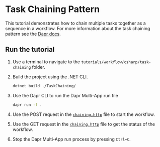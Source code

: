 # Task Chaining Pattern

This tutorial demonstrates how to chain multiple tasks together as a sequence in a workflow. For more information about the task chaining pattern see the [Dapr docs](https://docs.dapr.io/developing-applications/building-blocks/workflow/workflow-patterns/#task-chaining).

## Run the tutorial

1. Use a terminal to navigate to the `tutorials/workflow/csharp/task-chaining` folder.
2. Build the project using the .NET CLI.

    ```bash
    dotnet build ./TaskChaining/
    ```

3. Use the Dapr CLI to run the Dapr Multi-App run file

    ```bash
    dapr run -f .
    ```

4. Use the POST request in the [`chaining.http`](./chaining.http) file to start the workflow.
5. Use the GET request in the [`chaining.http`](./chaining.http) file to get the status of the workflow.
6. Stop the Dapr Multi-App run process by pressing `Ctrl+C`.
